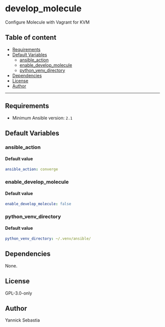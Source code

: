 # develop_molecule

Configure Molecule with Vagrant for KVM

## Table of content

- [Requirements](#requirements)
- [Default Variables](#default-variables)
  - [ansible_action](#ansible_action)
  - [enable_develop_molecule](#enable_develop_molecule)
  - [python_venv_directory](#python_venv_directory)
- [Dependencies](#dependencies)
- [License](#license)
- [Author](#author)

---

## Requirements

- Minimum Ansible version: `2.1`

## Default Variables

### ansible_action

#### Default value

```YAML
ansible_action: converge
```

### enable_develop_molecule

#### Default value

```YAML
enable_develop_molecule: false
```

### python_venv_directory

#### Default value

```YAML
python_venv_directory: ~/.venv/ansible/
```



## Dependencies

None.

## License

GPL-3.0-only

## Author

Yannick Sebastia
